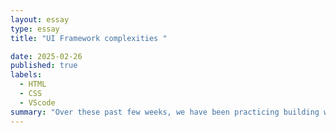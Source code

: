 ```yaml
---
layout: essay
type: essay
title: "UI Framework complexities "

date: 2025-02-26
published: true
labels:
  - HTML
  - CSS
  - VScode
summary: "Over these past few weeks, we have been practicing building websites using HTML and CSS"
---
```


<div style="display: flex; justify-content: center; align-items: center;">

  
</div>

